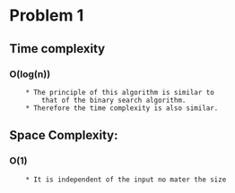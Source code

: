 # Problem 1

##    Time complexity

###        O(log(n))

        * The principle of this algorithm is similar to 
            that of the binary search algorithm.
        * Therefore the time complexity is also similar.


##    Space Complexity: 

###        O(1)

        * It is independent of the input no mater the size